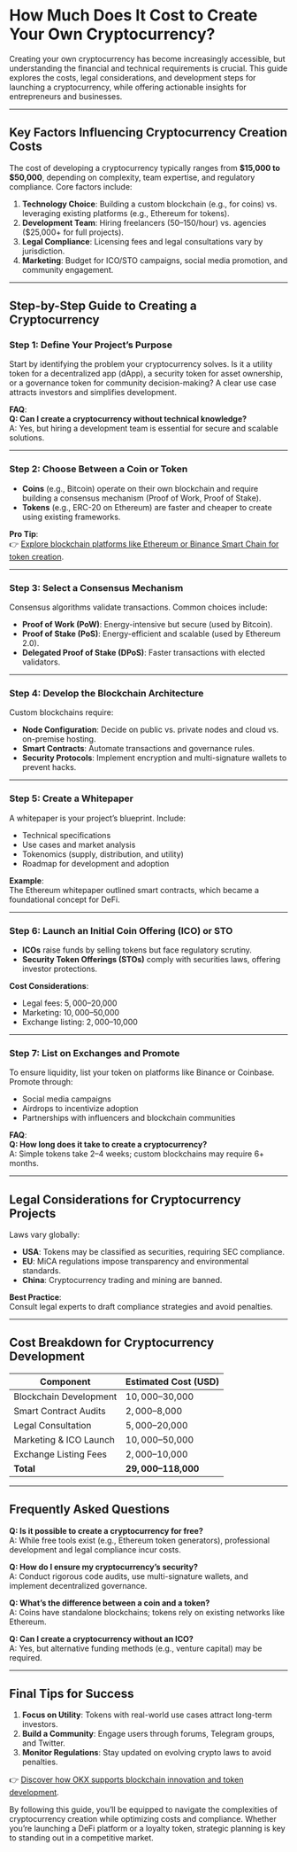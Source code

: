 # How Much Does It Cost to Create Your Own Cryptocurrency?

Creating your own cryptocurrency has become increasingly accessible, but understanding the financial and technical requirements is crucial. This guide explores the costs, legal considerations, and development steps for launching a cryptocurrency, while offering actionable insights for entrepreneurs and businesses.

---

## Key Factors Influencing Cryptocurrency Creation Costs

The cost of developing a cryptocurrency typically ranges from **$15,000 to $50,000**, depending on complexity, team expertise, and regulatory compliance. Core factors include:

1. **Technology Choice**: Building a custom blockchain (e.g., for coins) vs. leveraging existing platforms (e.g., Ethereum for tokens).
2. **Development Team**: Hiring freelancers ($50–$150/hour) vs. agencies ($25,000+ for full projects).
3. **Legal Compliance**: Licensing fees and legal consultations vary by jurisdiction.
4. **Marketing**: Budget for ICO/STO campaigns, social media promotion, and community engagement.

---

## Step-by-Step Guide to Creating a Cryptocurrency

### Step 1: Define Your Project’s Purpose  
Start by identifying the problem your cryptocurrency solves. Is it a utility token for a decentralized app (dApp), a security token for asset ownership, or a governance token for community decision-making? A clear use case attracts investors and simplifies development.

**FAQ**:  
**Q: Can I create a cryptocurrency without technical knowledge?**  
A: Yes, but hiring a development team is essential for secure and scalable solutions.

---

### Step 2: Choose Between a Coin or Token  
- **Coins** (e.g., Bitcoin) operate on their own blockchain and require building a consensus mechanism (Proof of Work, Proof of Stake).  
- **Tokens** (e.g., ERC-20 on Ethereum) are faster and cheaper to create using existing frameworks.

**Pro Tip**:  
👉 [Explore blockchain platforms like Ethereum or Binance Smart Chain for token creation](https://bit.ly/okx-bonus).

---

### Step 3: Select a Consensus Mechanism  
Consensus algorithms validate transactions. Common choices include:  
- **Proof of Work (PoW)**: Energy-intensive but secure (used by Bitcoin).  
- **Proof of Stake (PoS)**: Energy-efficient and scalable (used by Ethereum 2.0).  
- **Delegated Proof of Stake (DPoS)**: Faster transactions with elected validators.

---

### Step 4: Develop the Blockchain Architecture  
Custom blockchains require:  
- **Node Configuration**: Decide on public vs. private nodes and cloud vs. on-premise hosting.  
- **Smart Contracts**: Automate transactions and governance rules.  
- **Security Protocols**: Implement encryption and multi-signature wallets to prevent hacks.

---

### Step 5: Create a Whitepaper  
A whitepaper is your project’s blueprint. Include:  
- Technical specifications  
- Use cases and market analysis  
- Tokenomics (supply, distribution, and utility)  
- Roadmap for development and adoption  

**Example**:  
The Ethereum whitepaper outlined smart contracts, which became a foundational concept for DeFi.

---

### Step 6: Launch an Initial Coin Offering (ICO) or STO  
- **ICOs** raise funds by selling tokens but face regulatory scrutiny.  
- **Security Token Offerings (STOs)** comply with securities laws, offering investor protections.  

**Cost Considerations**:  
- Legal fees: $5,000–$20,000  
- Marketing: $10,000–$50,000  
- Exchange listing: $2,000–$10,000  

---

### Step 7: List on Exchanges and Promote  
To ensure liquidity, list your token on platforms like Binance or Coinbase. Promote through:  
- Social media campaigns  
- Airdrops to incentivize adoption  
- Partnerships with influencers and blockchain communities  

**FAQ**:  
**Q: How long does it take to create a cryptocurrency?**  
A: Simple tokens take 2–4 weeks; custom blockchains may require 6+ months.

---

## Legal Considerations for Cryptocurrency Projects  

Laws vary globally:  
- **USA**: Tokens may be classified as securities, requiring SEC compliance.  
- **EU**: MiCA regulations impose transparency and environmental standards.  
- **China**: Cryptocurrency trading and mining are banned.  

**Best Practice**:  
Consult legal experts to draft compliance strategies and avoid penalties.

---

## Cost Breakdown for Cryptocurrency Development  

| **Component**               | **Estimated Cost (USD)** |
|-----------------------------|--------------------------|
| Blockchain Development      | $10,000–$30,000          |
| Smart Contract Audits       | $2,000–$8,000            |
| Legal Consultation          | $5,000–$20,000           |
| Marketing & ICO Launch      | $10,000–$50,000          |
| Exchange Listing Fees       | $2,000–$10,000           |
| **Total**                   | **$29,000–$118,000**     |

---

## Frequently Asked Questions  

**Q: Is it possible to create a cryptocurrency for free?**  
A: While free tools exist (e.g., Ethereum token generators), professional development and legal compliance incur costs.  

**Q: How do I ensure my cryptocurrency’s security?**  
A: Conduct rigorous code audits, use multi-signature wallets, and implement decentralized governance.  

**Q: What’s the difference between a coin and a token?**  
A: Coins have standalone blockchains; tokens rely on existing networks like Ethereum.  

**Q: Can I create a cryptocurrency without an ICO?**  
A: Yes, but alternative funding methods (e.g., venture capital) may be required.  

---

## Final Tips for Success  

1. **Focus on Utility**: Tokens with real-world use cases attract long-term investors.  
2. **Build a Community**: Engage users through forums, Telegram groups, and Twitter.  
3. **Monitor Regulations**: Stay updated on evolving crypto laws to avoid penalties.  

👉 [Discover how OKX supports blockchain innovation and token development](https://bit.ly/okx-bonus).

By following this guide, you’ll be equipped to navigate the complexities of cryptocurrency creation while optimizing costs and compliance. Whether you’re launching a DeFi platform or a loyalty token, strategic planning is key to standing out in a competitive market.